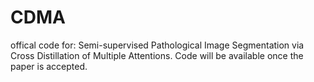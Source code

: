# CDMA
offical code for: Semi-supervised Pathological Image Segmentation via Cross Distillation of Multiple Attentions. Code will be available once the paper is accepted. 
